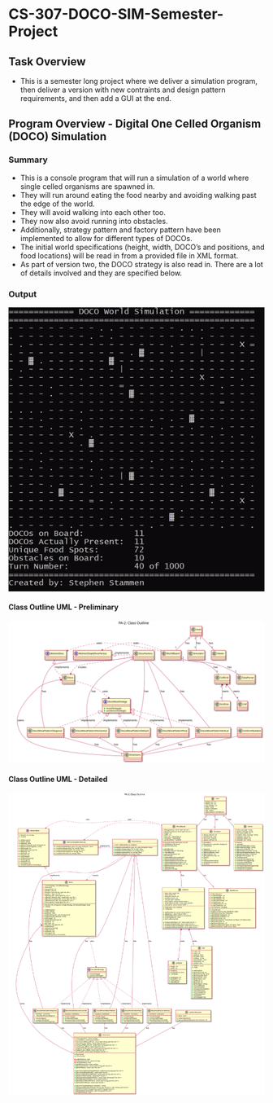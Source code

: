 # CS-307-DOCO-SIM-Semester-Project

## Task Overview

- This is a semester long project where we deliver a simulation program, then deliver a version with new contraints and design pattern requirements, and then add a GUI at the end.

## Program Overview - Digital One Celled Organism (DOCO) Simulation

### Summary

- This is a console program that will run a simulation of a world where single celled organisms are spawned in. 
- They will run around eating the food nearby and avoiding walking past the edge of the world. 
- They will avoid walking into each other too. 
- They now also avoid running into obstacles. 
- Additionally, strategy pattern and factory pattern have been implemented to allow for different types of DOCOs. 
- The initial world specifications (height, width, DOCO’s and positions, and food locations) will be read in from a provided file in XML format. 
- As part of version two, the DOCO strategy is also read in. There are a lot of details involved and they are specified below.

### Output

![](output.gif)

#### Class Outline UML - Preliminary 

<p><img src='ClassPrelimDiagramUML.svg'></p>

#### Class Outline UML - Detailed

<p><img src='ClassOutlineUML.svg'></p>

